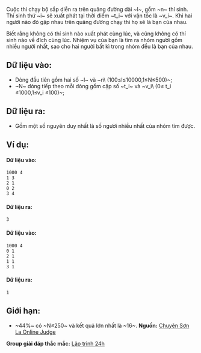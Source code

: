 Cuộc thi chạy bộ sắp diễn ra trên quãng đường dài ~l~, gồm ~n~ thí sinh. Thí sinh thứ ~i~ sẽ xuất phát tại thời điểm ~t_i~ với vận tốc là ~v_i~. Khi hai người nào đó gặp nhau trên quãng đường chạy thì họ sẽ là bạn của nhau.

Biết rằng không có thí sinh nào xuất phát cùng lúc, và cũng không có thí sinh nào về đích cùng lúc. Nhiệm vụ của bạn là tìm ra nhóm người gồm nhiều người nhất, sao cho hai người bất kì trong nhóm đều là bạn của nhau.

## Dữ liệu vào:
- Dòng đầu tiên gồm hai số ~l~ và ~n\ (100≤l≤10000,1≤N≤500)~;
- ~N~ dòng tiếp theo mỗi dòng gồm cặp số ~t_i~ và ~v_i\ (0≤ t_i ≤1000,1≤v_i ≤100)~;

## Dữ liệu ra:
- Gồm một số nguyên duy nhất là số người nhiều nhất của nhóm tìm được.

## Ví dụ:
#### Dữ liệu vào:
```
1000 4
1 3
2 1
0 2
3 4
```

#### Dữ liệu ra:
```
3
```

#### Dữ liệu vào:
```
1000 4
0 1
2 1
1 1
3 1
```

#### Dữ liệu ra:
```
1
```

## Giới hạn:
- ~44\%~ có ~N≤250~ và kết quả lớn nhất là ~16~.
**Nguồn:** [Chuyên Sơn La Online Judge](http://csloj.ddns.net/)

**Group giải đáp thắc mắc:** [Lập trình 24h](https://www.facebook.com/groups/1386904321519984)